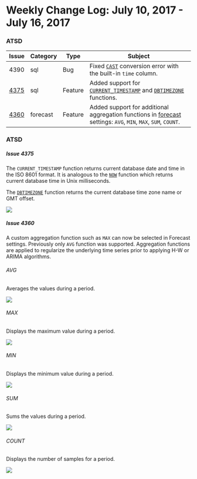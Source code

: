 # Weekly Change Log: July 10, 2017 - July 16, 2017

### ATSD

| Issue| Category    | Type    | Subject              |
|------|-------------|---------|----------------------|
| 4390 | sql | Bug | Fixed [`CAST`](../../sql#keywords) conversion error with the built-in `time` column. |
| [4375](#Issue-4375) | sql | Feature | Added support for [`CURRENT_TIMESTAMP`](../../sql#current_timestamp) and [`DBTIMEZONE`](../../sql#dbtimezone) functions. |
| [4360](#Issue-4360) | forecast | Feature | Added support for additional aggregation functions in [forecast](https://axibase.com/products/axibase-time-series-database/forecasts/) settings: `AVG`, `MIN`, `MAX`, `SUM`, `COUNT`.  |

### ATSD

##### Issue 4375

The `CURRENT_TIMESTAMP` function returns current database date and time in the ISO 8601 format. It is analogous to the [`NOW`](../../sql#keywords)
function which returns current database time in Unix milliseconds.

The [`DBTIMEZONE`](../../sql#dbtimezone) function returns the current database time zone name or GMT offset.

![](Images/4375.png)

##### Issue 4360

A custom aggregation function such as `MAX` can now be selected in Forecast settings. Previously only `AVG` function was supported. Aggregation functions are applied to regularize the underlying time series prior to applying H-W or ARIMA algorithms.

###### AVG

Averages the values during a period.

![](Images/4360.1.1.png)

###### MAX

Displays the maximum value during a period.

![](Images/4360.2.png)

###### MIN

Displays the minimum value during a period.

![](Images/4360.3.png)

###### SUM

Sums the values during a period.

![](Images/4360.4.png)

###### COUNT

Displays the number of samples for a period.

![](Images/4360.5.png)
